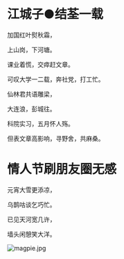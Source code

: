 # 江城子●结荃一载

<p class="text-center">加国红叶熨秋霜，</p>
<p class="text-center">上山岗，下河塘。</p>
<p class="text-center">课业着慌，交瘁赶文章。</p>
<p class="text-center">可叹大学一二载，奔社党，打工忙。</p>



<p class="text-center">仙林君共语雕梁，</p>
<p class="text-center">大连浪，彭城往。</p>
<p class="text-center">科院实习，五月怀人殇。</p>
<p class="text-center">但表文章高影响，寻野舍，共麻桑。</p>



# 情人节刷朋友圈无感

<p class="text-center">元宵大雪更添凉，</p>
<p class="text-center">乌鹊咕谈乞巧忙。</p>
<p class="text-center">已见天河宽几许，</p>
<p class="text-center">墙头闲憩笑大洋。</p>



![magpie.jpg](https://i.loli.net/2020/05/24/2hpSKU9LlDGmck8.jpg "喜鹊：静静地看你们装逼，凉了吧......")